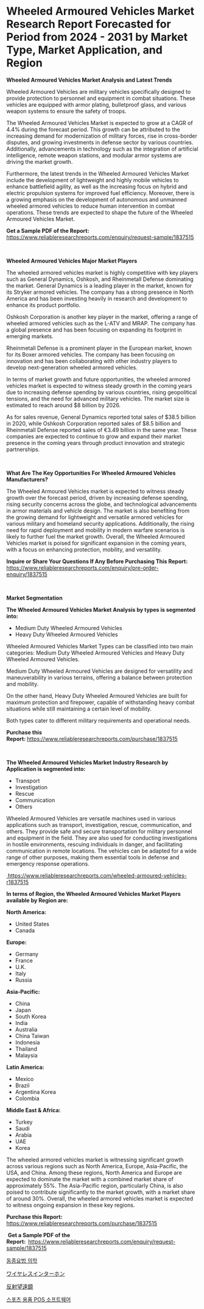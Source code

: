 <p><h1>Wheeled Armoured Vehicles Market Research Report Forecasted for Period from 2024 -  2031 by Market Type, Market Application, and Region</h1></p><p><strong>Wheeled Armoured Vehicles Market Analysis and Latest Trends</strong></p>
<p><p>Wheeled Armoured Vehicles are military vehicles specifically designed to provide protection to personnel and equipment in combat situations. These vehicles are equipped with armor plating, bulletproof glass, and various weapon systems to ensure the safety of troops.</p><p>The Wheeled Armoured Vehicles Market is expected to grow at a CAGR of 4.4% during the forecast period. This growth can be attributed to the increasing demand for modernization of military forces, rise in cross-border disputes, and growing investments in defense sector by various countries. Additionally, advancements in technology such as the integration of artificial intelligence, remote weapon stations, and modular armor systems are driving the market growth.</p><p>Furthermore, the latest trends in the Wheeled Armoured Vehicles Market include the development of lightweight and highly mobile vehicles to enhance battlefield agility, as well as the increasing focus on hybrid and electric propulsion systems for improved fuel efficiency. Moreover, there is a growing emphasis on the development of autonomous and unmanned wheeled armored vehicles to reduce human intervention in combat operations. These trends are expected to shape the future of the Wheeled Armoured Vehicles Market.</p></p>
<p><strong>Get a Sample PDF of the Report:&nbsp;</strong> <a href="https://www.reliableresearchreports.com/enquiry/request-sample/1837515">https://www.reliableresearchreports.com/enquiry/request-sample/1837515</a></p>
<p>&nbsp;</p>
<p><strong>Wheeled Armoured Vehicles Major Market Players</strong></p>
<p><p>The wheeled armored vehicles market is highly competitive with key players such as General Dynamics, Oshkosh, and Rheinmetall Defense dominating the market. General Dynamics is a leading player in the market, known for its Stryker armored vehicles. The company has a strong presence in North America and has been investing heavily in research and development to enhance its product portfolio.</p><p>Oshkosh Corporation is another key player in the market, offering a range of wheeled armored vehicles such as the L-ATV and MRAP. The company has a global presence and has been focusing on expanding its footprint in emerging markets.</p><p>Rheinmetall Defense is a prominent player in the European market, known for its Boxer armored vehicles. The company has been focusing on innovation and has been collaborating with other industry players to develop next-generation wheeled armored vehicles.</p><p>In terms of market growth and future opportunities, the wheeled armored vehicles market is expected to witness steady growth in the coming years due to increasing defense spending by various countries, rising geopolitical tensions, and the need for advanced military vehicles. The market size is estimated to reach around $8 billion by 2026.</p><p>As for sales revenue, General Dynamics reported total sales of $38.5 billion in 2020, while Oshkosh Corporation reported sales of $8.5 billion and Rheinmetall Defense reported sales of €3.49 billion in the same year. These companies are expected to continue to grow and expand their market presence in the coming years through product innovation and strategic partnerships.</p></p>
<p>&nbsp;</p>
<p><strong>What Are The Key Opportunities For Wheeled Armoured Vehicles Manufacturers?</strong></p>
<p><p>The Wheeled Armoured Vehicles market is expected to witness steady growth over the forecast period, driven by increasing defense spending, rising security concerns across the globe, and technological advancements in armor materials and vehicle design. The market is also benefiting from the growing demand for lightweight and versatile armored vehicles for various military and homeland security applications. Additionally, the rising need for rapid deployment and mobility in modern warfare scenarios is likely to further fuel the market growth. Overall, the Wheeled Armoured Vehicles market is poised for significant expansion in the coming years, with a focus on enhancing protection, mobility, and versatility.</p></p>
<p><strong>Inquire or Share Your Questions If Any Before Purchasing This Report:</strong> <a href="https://www.reliableresearchreports.com/enquiry/pre-order-enquiry/1837515">https://www.reliableresearchreports.com/enquiry/pre-order-enquiry/1837515</a></p>
<p>&nbsp;</p>
<p><strong>Market Segmentation</strong></p>
<p><strong>The Wheeled Armoured Vehicles Market Analysis by types is segmented into:</strong></p>
<p><ul><li>Medium Duty Wheeled Armoured Vehicles</li><li>Heavy Duty Wheeled Armoured Vehicles</li></ul></p>
<p><p>Wheeled Armoured Vehicles Market Types can be classified into two main categories: Medium Duty Wheeled Armoured Vehicles and Heavy Duty Wheeled Armoured Vehicles. </p><p>Medium Duty Wheeled Armoured Vehicles are designed for versatility and maneuverability in various terrains, offering a balance between protection and mobility. </p><p>On the other hand, Heavy Duty Wheeled Armoured Vehicles are built for maximum protection and firepower, capable of withstanding heavy combat situations while still maintaining a certain level of mobility. </p><p>Both types cater to different military requirements and operational needs.</p></p>
<p><strong>Purchase this Report:&nbsp;</strong><a href="https://www.reliableresearchreports.com/purchase/1837515">https://www.reliableresearchreports.com/purchase/1837515</a></p>
<p>&nbsp;</p>
<p><strong>The Wheeled Armoured Vehicles Market Industry Research by Application is segmented into:</strong></p>
<p><ul><li>Transport</li><li>Investigation</li><li>Rescue</li><li>Communication</li><li>Others</li></ul></p>
<p><p>Wheeled Armoured Vehicles are versatile machines used in various applications such as transport, investigation, rescue, communication, and others. They provide safe and secure transportation for military personnel and equipment in the field. They are also used for conducting investigations in hostile environments, rescuing individuals in danger, and facilitating communication in remote locations. The vehicles can be adapted for a wide range of other purposes, making them essential tools in defense and emergency response operations.</p></p>
<p><a href="https://www.reliableresearchreports.com/wheeled-armoured-vehicles-r1837515">&nbsp;https://www.reliableresearchreports.com/wheeled-armoured-vehicles-r1837515</a></p>
<p><strong>In terms of Region, the Wheeled Armoured Vehicles Market Players available by Region are:</strong></p>
<p>
    <p> <strong> North America: </strong>
        <ul>
            <li>United States</li>
            <li>Canada</li>
        </ul>
        </p> 
    <p> <strong> Europe: </strong>
        <ul>
            <li>Germany</li>
            <li>France</li>
            <li>U.K.</li>
            <li>Italy</li>
            <li>Russia</li>
        </ul>
        </p> 
    <p> <strong> Asia-Pacific: </strong>
        <ul>
            <li>China</li>
            <li>Japan</li>
            <li>South Korea</li>
            <li>India</li>
            <li>Australia</li>
            <li>China Taiwan</li>
            <li>Indonesia</li>
            <li>Thailand</li>
            <li>Malaysia</li>
        </ul>
        </p> 
    <p> <strong> Latin America: </strong>
        <ul>
            <li>Mexico</li>
            <li>Brazil</li>
            <li>Argentina Korea</li>
            <li>Colombia</li>
        </ul>
        </p> 
    <p> <strong> Middle East & Africa: </strong>
        <ul>
            <li>Turkey</li>
            <li>Saudi</li>
            <li>Arabia</li>
            <li>UAE</li>
            <li>Korea</li>
        </ul>
    </p>
    </p>
<p><p>The wheeled armored vehicles market is witnessing significant growth across various regions such as North America, Europe, Asia-Pacific, the USA, and China. Among these regions, North America and Europe are expected to dominate the market with a combined market share of approximately 55%. The Asia-Pacific region, particularly China, is also poised to contribute significantly to the market growth, with a market share of around 30%. Overall, the wheeled armored vehicles market is expected to witness ongoing expansion in these key regions.</p></p>
<p><strong>Purchase this Report: </strong><a href="https://www.reliableresearchreports.com/purchase/1837515">https://www.reliableresearchreports.com/purchase/1837515</a></p>
<p>&nbsp;<strong>Get a Sample PDF of the Report:&nbsp;&nbsp;</strong><a href="https://www.reliableresearchreports.com/enquiry/request-sample/1837515">https://www.reliableresearchreports.com/enquiry/request-sample/1837515</a></p>
<p><strong></strong></p>
<p><p><a href="https://medium.com/@bricebeahan2023/%ED%99%88%EC%98%A4%ED%8C%8C%EC%8B%9C-%EC%9D%98%ED%95%99-%EC%8B%9C%EC%9E%A5%EC%9D%80-%EC%8B%9C%EC%9E%A5-%EC%A0%90%EC%9C%A0%EC%9C%A8-%ED%81%AC%EA%B8%B0-%EB%B0%8F-2031%EB%85%84%EA%B9%8C%EC%A7%80%EC%9D%98-%EC%98%88%EC%83%81-%EC%98%88%EC%B8%A1%EC%97%90-%EC%B4%88%EC%A0%90%EC%9D%84-%EB%A7%9E%EC%B6%A5%EB%8B%88%EB%8B%A4-2d6f1cdf160b">동종요법 의학</a></p><p><a href="https://medium.com/@jonathandavies84/%E3%83%AF%E3%82%A4%E3%83%A4%E3%83%AC%E3%82%B9%E3%82%A4%E3%83%B3%E3%82%BF%E3%83%BC%E3%83%9B%E3%83%B3%E5%B8%82%E5%A0%B4%E3%81%AE%E5%B1%95%E6%9C%9B-%E6%A5%AD%E7%95%8C%E6%A6%82%E8%A6%81%E3%81%A8%E4%BA%88%E6%B8%AC-2024%E5%B9%B4-2031%E5%B9%B4-e19ade9ec24d">ワイヤレスインターホン</a></p><p><a href="https://medium.com/@jordanilliamson678678/%E5%8F%8D%E5%B0%84%E6%9C%9B%E9%81%A0%E9%8F%A1%E5%B8%82%E5%A0%B4%E8%A6%8F%E6%A8%A1-%E5%B8%82%E5%A0%B4%E5%B1%95%E6%9C%9B%E3%81%A8%E5%B8%82%E5%A0%B4%E4%BA%88%E6%B8%AC-2024%E5%B9%B4%E3%81%8B%E3%82%892031%E5%B9%B4-7a02da2df265">反射望遠鏡</a></p><p><a href="https://medium.com/@kellyclarkson42/%EC%8A%A4%ED%8F%AC%EC%B8%A0%EC%9A%A9%ED%92%88-pos-%EC%86%8C%ED%94%84%ED%8A%B8%EC%9B%A8%EC%96%B4-%EC%8B%9C%EC%9E%A5-%EC%8B%9C%EC%9E%A5-%EC%A0%90%EC%9C%A0%EC%9C%A8-%EC%8B%9C%EC%9E%A5-%ED%8A%B8%EB%A0%8C%EB%93%9C-%EB%B0%8F-%EB%AF%B8%EB%9E%98-%EC%84%B1%EC%9E%A5-%ED%83%90%EC%83%89-e2231f432fc2">스포츠 용품 POS 소프트웨어</a></p></p>